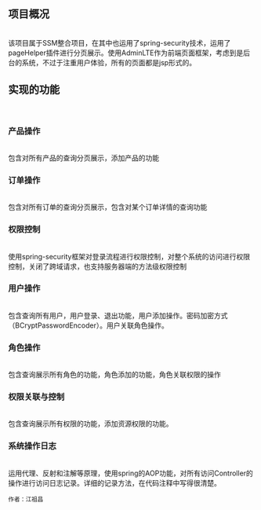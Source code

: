 <h2>项目概况</h2>  <br/>
该项目属于SSM整合项目，在其中也运用了spring-security技术，运用了pageHelper插件进行分页展示。使用AdminLTE作为前端页面框架，考虑到是后台的系统，不过于注重用户体验，所有的页面都是jsp形式的。  

<h2>实现的功能</h2>  <br/>
<h3>产品操作</h3>  <br/>  
包含对所有产品的查询分页展示，添加产品的功能

<h3>订单操作</h3>  <br/>    
包含对所有订单的查询分页展示，包含对某个订单详情的查询功能

<h3>权限控制</h3>  <br/>    
使用spring-security框架对登录流程进行权限控制，对整个系统的访问进行权限控制，关闭了跨域请求，也支持服务器端的方法级权限控制

<h3>用户操作</h3>  <br/>    
包含查询所有用户，用户登录、退出功能，用户添加操作。密码加密方式（BCryptPasswordEncoder）。用户关联角色操作。

<h3>角色操作</h3>  <br/>    
包含查询展示所有角色的功能，角色添加的功能，角色关联权限的操作

<h3>权限关联与控制</h3>  <br/>    
包含查询展示所有权限的功能，添加资源权限的功能。

<h3>系统操作日志</h3>  <br/>    
运用代理、反射和注解等原理，使用spring的AOP功能，对所有访问Controller的操作进行访问日志记录。详细的记录方法，在代码注释中写得很清楚。


    作者：江祖昌
